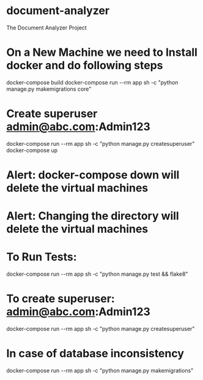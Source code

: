# document-analyzer
The Document Analyzer Project 

# On a New Machine we need to Install docker and do following steps
docker-compose build 
docker-compose run --rm app sh -c "python manage.py makemigrations core"

# Create superuser admin@abc.com:Admin123
docker-compose run --rm app sh -c "python manage.py createsuperuser"
docker-compose up


# Alert: docker-compose down will delete the virtual machines
# Alert: Changing the directory will delete the virtual machines

# To Run Tests:
docker-compose run --rm app sh -c "python manage.py test && flake8"

# To create superuser: admin@abc.com:Admin123
docker-compose run --rm app sh -c "python manage.py createsuperuser"
 
# In case of database inconsistency
docker-compose run --rm app sh -c "python manage.py makemigrations"

